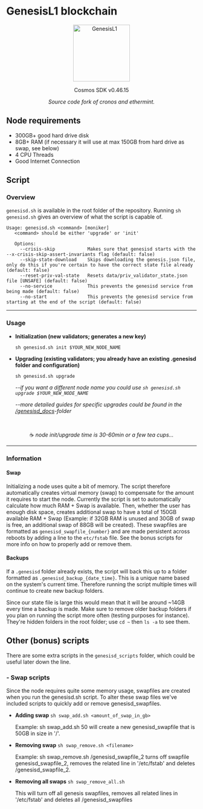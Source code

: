 # GenesisL1 blockchain

<p align="center">
  <img src="https://github.com/zenodeapp/genesisL1/assets/108588903/be368fa2-a154-48a6-b04b-8eb452b02033" alt="GenesisL1" width="150" height="150"/>
</p>

<p align="center">
   Cosmos SDK v0.46.15
</p>

<p align="center">
   <i>Source code fork of cronos and ethermint.</i>
</p>

## Node requirements

- 300GB+ good hard drive disk
- 8GB+ RAM (if necessary it will use at max 150GB from hard drive as swap, see below)
- 4 CPU Threads
- Good Internet Connection

## **Script**

### Overview

`genesisd.sh` is available in the root folder of the repository. Running `sh genesisd.sh` gives an overview of what the script is capable of.

```
Usage: genesisd.sh <command> [moniker]
   <command> should be either 'upgrade' or 'init'

   Options:
     --crisis-skip            Makes sure that genesisd starts with the --x-crisis-skip-assert-invariants flag (default: false)
     --skip-state-download    Skips downloading the genesis.json file, only do this if you're certain to have the correct state file already (default: false)
     --reset-priv-val-state   Resets data/priv_validator_state.json file [UNSAFE] (default: false)
     --no-service             This prevents the genesisd service from being made (default: false)
     --no-start               This prevents the genesisd service from starting at the end of the script (default: false)
```

---

### Usage

- **Initialization (new validators; generates a new key)**

  `sh genesisd.sh init $YOUR_NEW_NODE_NAME`

- **Upgrading (existing validators; you already have an existing .genesisd folder and configuration)**

  `sh genesisd.sh upgrade`

  _--if you want a different node name you could use `sh genesisd.sh upgrade $YOUR_NEW_NODE_NAME`_
  
  _--more detailed guides for specific upgrades could be found in the [\/genesisd_docs](genesisd_docs/)-folder_
<br>

<p align="center">
  ☕ <i>node init/upgrade time is 30-60min or a few tea cups...</i>
</p>

---

### Information

#### Swap

Initializing a node uses quite a bit of memory. The script therefore automatically creates virtual memory (swap) to compensate for the amount it requires to start the node. Currently the script is set to automatically calculate how much RAM + Swap is available. Then, whether the user has enough disk space, creates additional swap to have a total of 150GB available RAM + Swap (Example: if 32GB RAM is unused and 30GB of swap is free, an additional swap of 88GB will be created). These swapfiles are formatted as `genesisd_swapfile_{number}` and are made persistent across reboots by adding a line to the `etc/fstab` file. See the bonus scripts for more info on how to properly add or remove them.

#### Backups

If a `.genesisd` folder already exists, the script will back this up to a folder formatted as `.genesisd_backup_{date_time}`. This is a unique name based on the system's current time. Therefore running the script multiple times will continue to create new backup folders.

Since our state file is large this would mean that it will be around ~14GB every time a backup is made. Make sure to remove older backup folders if you plan on running the script more often (testing purposes for instance). They're hidden folders in the root folder; use `cd ~` then `ls -a` to see them.

## **Other (bonus) scripts**

There are some extra scripts in the `genesisd_scripts` folder, which could be useful later down the line.

### - **Swap scripts**

Since the node requires quite some memory usage, swapfiles are created when you run the genesisd.sh script. To alter these swap files we've included scripts to quickly add or remove genesisd_swapfiles.

- **Adding swap** `sh swap_add.sh <amount_of_swap_in_gb>`

  Example: sh swap_add.sh 50 will create a new genesisd_swapfile that is 50GB in size in '/'.

- **Removing swap** `sh swap_remove.sh <filename>`

  Example: sh swap_remove.sh /genesisd_swapfile_2 turns off swapfile genesisd_swapfile_2, removes the related line in '/etc/fstab' and deletes /genesisd_swapfile_2.

- **Removing all swaps** `sh swap_remove_all.sh`

  This will turn off all genesis swapfiles, removes all related lines in '/etc/fstab' and deletes all /genesisd_swapfiles
